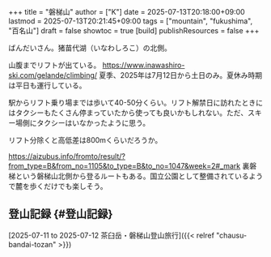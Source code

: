 +++
title = "磐梯山"
author = ["K"]
date = 2025-07-13T20:18:00+09:00
lastmod = 2025-07-13T20:21:45+09:00
tags = ["mountain", "fukushima", "百名山"]
draft = false
showtoc = true
[build]
  publishResources = false
+++

ばんだいさん。猪苗代湖（いなわしろこ）の北側。

山腹までリフトが出ている。
<https://www.inawashiro-ski.com/gelande/climbing/> 夏季、2025年は7月12日から土日のみ。夏休み時期は平日も運行している。

駅からリフト乗り場までは歩いて40-50分くらい。リフト解禁日に訪れたときにはタクシーもたくさん停まっていたから使っても良いかもしれない。ただ、スキー場側にタクシーはいなかったように思う。

リフト分除くと高低差は800mくらいだろうか。

<https://aizubus.info/fromto/result/?from_type=B&from_no=1105&to_type=B&to_no=1047&week=2#_mark> 裏磐梯という磐梯山北側から登るルートもある。国立公園として整備されているようで麓を歩くだけでも楽しそう。


## 登山記録 {#登山記録}

[2025-07-11 to 2025-07-12 茶臼岳・磐梯山登山旅行]({{< relref "chausu-bandai-tozan" >}})
